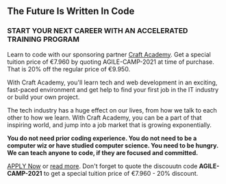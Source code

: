 ## The Future Is Written In Code

### START YOUR NEXT CAREER WITH AN ACCELERATED TRAINING PROGRAM

Learn to code with our sponsoring partner [Craft Academy](https://www.craftacademy.co/). Get a special tuition price of €7.960 by quoting AGILE-CAMP-2021 at time of purchase. That is 20% off the regular price of €9.950. 

With Craft Academy, you'll learn tech and web development in an exciting, fast-paced environment and get help to find your first job in the IT industry or build your own project.

The tech industry has a huge effect on our lives, from how we talk to each other to how we learn. With Craft Academy, you can be a part of that inspiring world, and jump into a job market that is growing exponentially.

**You do not need prior coding experience. You do not need to be a computer wiz or have studied computer science. You need to be hungry. We can teach anyone to code, if they are focused and committed.**

[APPLY Now](https://craftacademy.typeform.com/to/hkkxKQ) or [read more](https://www.craftacademy.se/english/curriculum/). Don't forget to quote the discouutn code **AGILE-CAMP-2021** to get a special tuition price of €7.960 - 20% discount. 


